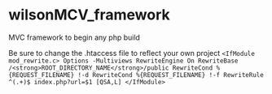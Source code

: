 # wilsonMCV_framework
MVC framework to begin any php build

Be sure to change the .htaccess file to reflect your own project
`
<IfModule mod_rewrite.c>
  Options -Multiviews
  RewriteEngine On
  RewriteBase /<strong>ROOT_DIRECTORY_NAME</strong>/public
  RewriteCond %{REQUEST_FILENAME} !-d
  RewriteCond %{REQUEST_FILENAME} !-f
  RewriteRule  ^(.+)$ index.php?url=$1 [QSA,L]
</IfModule>
`
